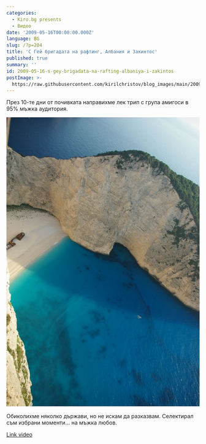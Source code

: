 ```yaml
---
categories:
  - Kiro.bg presents
  - Видео
date: '2009-05-16T00:00:00.000Z'
language: BG
slug: /?p=204
title: 'С Гей бригадата на рафтинг, Албания и Закинтос'
published: true
summary: ''
id: 2009-05-16-s-gey-brigadata-na-rafting-albaniya-i-zakintos
postImage: >-
  https://raw.githubusercontent.com/kirilchristov/blog_images/main/2009/05/400_greece.jpg
---
```


През 10-те дни от почивката направихме лек трип с група амигоси в 95% мъжка аудитория.

![400_greece](https://raw.githubusercontent.com/kirilchristov/blog_images/main/2009/05/400_greece.jpg)

Обиколихме няколко държави, но не искам да разказвам. Селектирал съм избрани моменти... на мъжка любов.

[Link video](https://vimeo.com/4677317)
